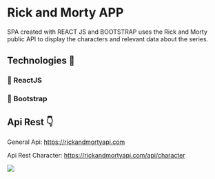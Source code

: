 # Rick and Morty APP

SPA created with REACT JS and BOOTSTRAP uses the Rick and Morty public API to display the characters and relevant data about the series.

## Technologies 🚀

### 📘 ReactJS 
### 📗 Bootstrap

## Api Rest 👇

General Api: https://rickandmortyapi.com

Api Rest Character: https://rickandmortyapi.com/api/character


![](https://i.imgur.com/jgElIJT.jpg)
